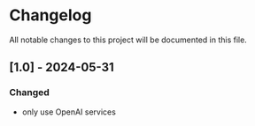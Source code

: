 # Changelog
All notable changes to this project will be documented in this file.

## [1.0] - 2024-05-31
### Changed
- only use OpenAI services
